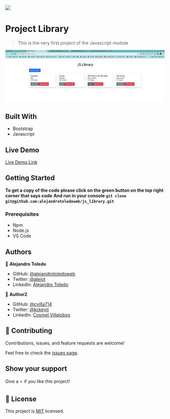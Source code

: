 ![](https://img.shields.io/badge/Microverse-blueviolet)

# Project Library

> This is the very first project of the Javascript module

![screenshot](./app_screenshot.png)

## Built With

- Bootstrap
- Javascript

## Live Demo

[Live Demo Link](https://livedemo.com)

## Getting Started

**To get a copy of the code please click on the green button on the top right corner that says code**
**And run in your console `git clone git@github.com:alejandrotoledoweb/js_library.git`**

### Prerequisites

- Npm
- Node.js
- VS Code

## Authors

👤 **Alejandro Toledo**

- GitHub: [@alejandrotoledoweb](https://github.com/alejandrotoledoweb)
- Twitter: [@alejot](https://twitter.com/alejot)
- LinkedIn: [Alejandro Toledo](https://www.linkedin.com/in/alejandro-toledo-3b444b109/)

👤 **Author2**

- GitHub: [@cvilla714](https://github.com/cvilla714)
- Twitter: [@kckeyti](https://twitter.com/kckeyti)
- LinkedIn: [Cosmel Villalobos](https://www.linkedin.com/in/cosvilla/)

## 🤝 Contributing

Contributions, issues, and feature requests are welcome!

Feel free to check the [issues page](issues/).

## Show your support

Give a ⭐️ if you like this project!

## 📝 License

This project is [MIT](lic.url) licensed.

